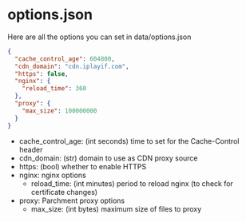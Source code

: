 options.json
============

Here are all the options you can set in data/options.json

```json
{
  "cache_control_age": 604800,
  "cdn_domain": "cdn.iplayif.com",
  "https": false,
  "nginx": {
    "reload_time": 360
  },
  "proxy": {
    "max_size": 100000000
  }
}
```

- cache_control_age: (int seconds) time to set for the Cache-Control header
- cdn_domain: (str) domain to use as CDN proxy source
- https: (bool) whether to enable HTTPS
- nginx: nginx options
  - reload_time: (int minutes) period to reload nginx (to check for certificate changes)
- proxy: Parchment proxy options
  - max_size: (int bytes) maximum size of files to proxy